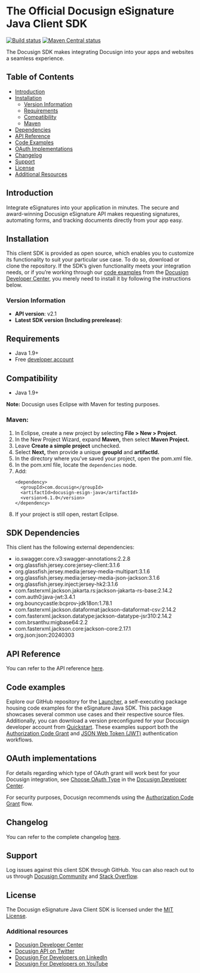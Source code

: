 # The Official Docusign eSignature Java Client SDK

[![Build status][travis-image]][travis-url]
[![Maven Central status][maven-image]][maven-url]

The Docusign SDK makes integrating Docusign into your apps and websites a seamless experience.

## Table of Contents
- [Introduction](#introduction)
- [Installation](#installation)
	* [Version Information](#versionInformation)
	* [Requirements](#requirements)
	* [Compatibility](#compatibility)
	* [Maven](#maven)	
- [Dependencies](#dependencies)
- [API Reference](#apiReference)
- [Code Examples](#codeExamples)
- [OAuth Implementations](#oauthImplementations)
- [Changelog](#changeLog)
- [Support](#support)
- [License](#license)
- [Additional Resources](#additionalResources)

<a id="introduction"></a>
## Introduction
Integrate eSignatures into your application in minutes. The secure and award-winning Docusign eSignature API makes requesting signatures, automating forms, and tracking documents directly from your app easy.

<a id="installation"></a>
## Installation
This client SDK is provided as open source, which enables you to customize its functionality to suit your particular use case. To do so, download or clone the repository. If the SDK’s given functionality meets your integration needs, or if you’re working through our [code examples](https://developers.docusign.com/docs/esign-rest-api/how-to/) from the [Docusign Developer Center](https://developers.docusign.com/), you merely need to install it by following the instructions below.

<a id="versionInformation"></a>
### Version Information
- **API version**: v2.1
- **Latest SDK version (Including prerelease)**: 

<a id="requirements"></a>
## Requirements
*   Java 1.9+
*   Free [developer account](https://go.docusign.com/o/sandbox/?postActivateUrl=https://developers.docusign.com/)

<a id="compatibility"></a>
## Compatibility
*   Java 1.9+

<a id="maven"></a>
**Note:** Docusign uses Eclipse with Maven for testing purposes.
### Maven:
1. In Eclipse, create a new project by selecting **File > New > Project**.
2. In the New Project Wizard, expand **Maven,** then select **Maven Project.**
3. Leave **Create a simple project** unchecked.
4. Select **Next,** then provide a unique **groupId** and **artifactId.**
5. In the directory where you've saved your project, open the pom.xml file.
6. In the pom.xml file, locate the `dependencies` node.
7. Add:  
    ```
    <dependency>
      <groupId>com.docusign</groupId>
      <artifactId>docusign-esign-java</artifactId>
      <version>6.1.0</version>
    </dependency>
    ```
8. If your project is still open, restart Eclipse.

<a id="dependencies"></a>
## SDK Dependencies
This client has the following external dependencies:
*   io.swagger.core.v3:swagger-annotations:2.2.8
*   org.glassfish.jersey.core:jersey-client:3.1.6
*   org.glassfish.jersey.media:jersey-media-multipart:3.1.6
*   org.glassfish.jersey.media:jersey-media-json-jackson:3.1.6
*   org.glassfish.jersey.inject:jersey-hk2:3.1.6
*   com.fasterxml.jackson.jakarta.rs:jackson-jakarta-rs-base:2.14.2
*   com.auth0:java-jwt:3.4.1
*   org.bouncycastle:bcprov-jdk18on:1.78.1
*   com.fasterxml.jackson.dataformat:jackson-dataformat-csv:2.14.2
*   com.fasterxml.jackson.datatype:jackson-datatype-jsr310:2.14.2
*   com.brsanthu:migbase64:2.2
*   com.fasterxml.jackson.core:jackson-core:2.17.1
*   org.json:json:20240303


<a id="apiReference"></a>
## API Reference
You can refer to the API reference [here](https://developers.docusign.com/docs/esign-rest-api/reference/).

<a id="codeExamples"></a>
## Code examples
Explore our GitHub repository for the [Launcher](https://github.com/docusign/code-examples-java/), a self-executing package housing code examples for the eSignature Java SDK. This package showcases several common use cases and their respective source files. Additionally, you can download a version preconfigured for your Docusign developer account from [Quickstart](https://developers.docusign.com/docs/esign-rest-api/quickstart/). These examples support both the [Authorization Code Grant](https://developers.docusign.com/platform/auth/authcode/) and [JSON Web Token (JWT)](https://developers.docusign.com/platform/auth/jwt/) authentication workflows.

<a id="oauthImplementations"></a>
## OAuth implementations
For details regarding which type of OAuth grant will work best for your Docusign integration, see [Choose OAuth Type](https://developers.docusign.com/platform/auth/choose/) in the [Docusign Developer Center](https://developers.docusign.com/).

For security purposes, Docusign recommends using the [Authorization Code Grant](https://developers.docusign.com/platform/auth/authcode/) flow.

<a id="changeLog"></a>
## Changelog
You can refer to the complete changelog [here](https://github.com/docusign/docusign-esign-java-client/blob/master/CHANGELOG.md).

<a id="support"></a>
## Support
Log issues against this client SDK through GitHub. You can also reach out to us through [Docusign Community](https://community.docusign.com/developer-59) and [Stack Overflow](https://stackoverflow.com/questions/tagged/docusignapi).

<a id="license"></a>
## License
The Docusign eSignature Java Client SDK is licensed under the [MIT License](https://github.com/docusign/docusign-esign-java-client/blob/master/LICENSE).

<a id="additionalResources"></a>
### Additional resources
*   [Docusign Developer Center](https://developers.docusign.com/)
*   [Docusign API on Twitter](https://twitter.com/docusignapi)
*   [Docusign For Developers on LinkedIn](https://www.linkedin.com/showcase/docusign-for-developers/)
*   [Docusign For Developers on YouTube](https://www.youtube.com/channel/UCJSJ2kMs_qeQotmw4-lX2NQ)

[travis-image]: https://api.travis-ci.com/docusign/docusign-esign-java-client.svg?branch=master
[travis-url]: https://app.travis-ci.com/github/docusign/docusign-esign-java-client
[maven-image]: https://img.shields.io/maven-central/v/com.docusign/.svg?style=flat
[maven-url]: https://search.maven.org/#search%7Cga%7C1%7Cg%3A%22com.docusign%22
